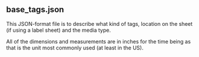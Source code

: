 ## base_tags.json
This JSON-format file is to describe what kind of tags, location on the sheet (if using a label sheet) and the media type.

All of the dimensions and measurements are in inches for the time being as that is the unit most commonly used (at least in the US).


